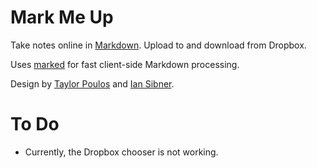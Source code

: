 # Mark Me Up

Take notes online in [Markdown](http://daringfireball.net/projects/markdown/). Upload to and download from Dropbox.

Uses [marked](https://github.com/chjj/marked) for fast client-side Markdown processing.

Design by [Taylor Poulos](https://github.com/tpoulos) and [Ian Sibner](https://github.com/isibner).

# To Do
* Currently, the Dropbox chooser is not working.
